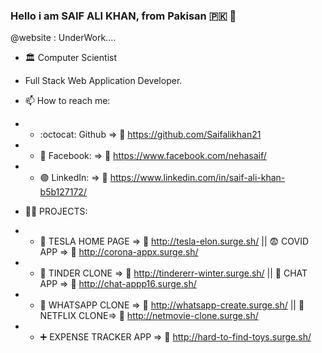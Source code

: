 ### Hello i am SAIF ALI KHAN, from Pakisan :pakistan: 👋
@website : UnderWork....

- :classical_building: Computer Scientist

-   Full Stack Web Application Developer.

- 📫 How to reach me:  

- - :octocat: Github              => :link:	https://github.com/Saifalikhan21
- - :large_blue_circle: Facebook: => :link:	https://www.facebook.com/nehasaif/
- - :purple_circle: LinkedIn:     => :link:	https://www.linkedin.com/in/saif-ali-khan-b5b127172/

- :technologist: PROJECTS:    

- - :red_car:	TESLA HOME PAGE   => :link:	http://tesla-elon.surge.sh/   ||  :fearful: COVID APP  => :link:	http://corona-appx.surge.sh/              
- - :couple:	TINDER CLONE => :link:	http://tindererr-winter.surge.sh/   ||  :email: CHAT APP => :link: http://chat-appp16.surge.sh/ 
- - :email:	 WHATSAPP CLONE => :link:	http://whatsapp-create.surge.sh/  ||  :movie_camera: NETFLIX CLONE=> :link: http://netmovie-clone.surge.sh/
- - :heavy_plus_sign:	EXPENSE TRACKER APP  => :link:	http://hard-to-find-toys.surge.sh/
 



